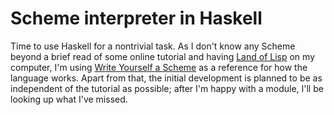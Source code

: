Scheme interpreter in Haskell
======

Time to use Haskell for a nontrivial task. As I don't know any Scheme beyond
a brief read of some online tutorial and having [Land of Lisp][LandOfLisp] on my
computer, I'm using [Write Yourself a Scheme][schemetut] as a reference for how
the language works. Apart from that, the initial development is planned to be as
independent of the tutorial as possible; after I'm happy with a module, I'll be
looking up what I've missed.

[LandOfLisp]: http://landoflisp.com/
[schemetut]: http://jonathan.tang.name/files/scheme_in_48/tutorial/parser.html